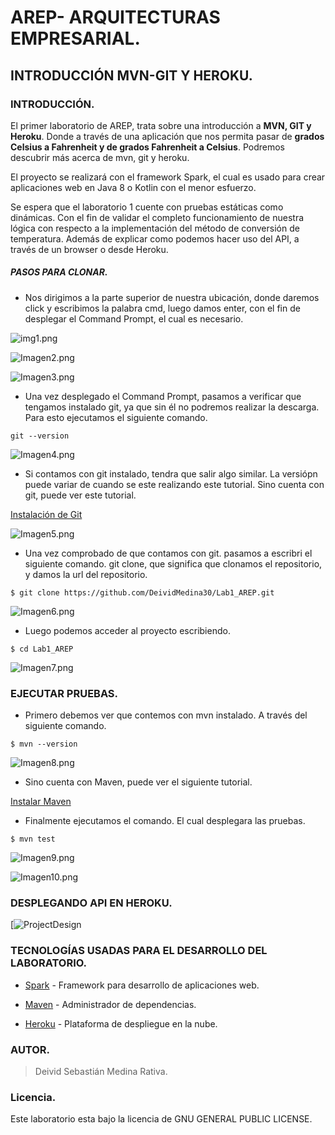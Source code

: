 # AREP- ARQUITECTURAS EMPRESARIAL.

## INTRODUCCIÓN MVN-GIT Y HEROKU.

### INTRODUCCIÓN.
El primer laboratorio de AREP, trata sobre una introducción a **MVN, GIT y Heroku**. Donde a través de una 
aplicación que nos permita pasar de **grados Celsius a Fahrenheit y de grados Fahrenheit a Celsius**. Podremos descubrir más acerca de mvn, git y heroku.

El proyecto se realizará con el framework Spark, el cual es usado para crear aplicaciones web en Java 8 o Kotlin con el menor esfuerzo.

Se espera que el laboratorio 1 cuente con pruebas estáticas como dinámicas. Con el fin de validar el completo funcionamiento de nuestra lógica
con respecto a la implementación del método de conversión de temperatura. Además de explicar como podemos hacer uso del API, a través de un browser o desde Heroku.

##### PASOS PARA CLONAR.

-  Nos dirigimos a la parte superior de nuestra ubicación, donde daremos click y escribimos la palabra cmd, luego damos enter, con el fin de desplegar 
el Command Prompt, el cual es necesario.

![img1.png](https://i.postimg.cc/GmSNVZZL/img1.png)

![Imagen2.png](https://i.postimg.cc/vB5N1DDT/Imagen2.png)

![Imagen3.png](https://i.postimg.cc/T3hNVthZ/Imagen3.png)

- Una vez desplegado el Command Prompt, pasamos a verificar que tengamos instalado git, ya que sin él no podremos realizar la descarga.
Para esto ejecutamos el siguiente comando.

`git --version`

![Imagen4.png](https://i.postimg.cc/nh5R0qDM/Imagen4.png)

- Si contamos con git instalado, tendra que salir algo similar. La versiópn puede variar de cuando se este realizando este tutorial. 
Sino cuenta con git, puede ver este tutorial.

[Instalación de Git][id/name] 

[id/name]: https://www.youtube.com/watch?v=cYLapo1FFmA

![Imagen5.png](https://i.postimg.cc/fR6CxZG9/Imagen5.png)

-  Una vez comprobado de que contamos con git. pasamos a escribri el siguiente comando. git clone, 
que significa que clonamos el repositorio, y damos la url del repositorio.

`$ git clone https://github.com/DeividMedina30/Lab1_AREP.git`

![Imagen6.png](https://i.postimg.cc/gjkHY0Zf/Imagen6.png)

- Luego podemos acceder al proyecto escribiendo.

`$ cd Lab1_AREP`

![Imagen7.png](https://i.postimg.cc/ZKnx2CZN/Imagen7.png)

### EJECUTAR PRUEBAS.

- Primero debemos ver que contemos con mvn instalado. A través del siguiente comando.

`$ mvn --version`

![Imagen8.png](https://i.postimg.cc/Nj7SDdcD/Imagen8.png)

- Sino cuenta con Maven, puede ver el siguiente tutorial.

[Instalar Maven][id/name] 

[id/name]: https://www.youtube.com/watch?v=J6yeuluYkYE

- Finalmente ejecutamos el comando. El cual desplegara las pruebas.

`$ mvn test`

![Imagen9.png](https://i.postimg.cc/J0kdkqxb/Imagen9.png)

![Imagen10.png](https://i.postimg.cc/bJKmpnPd/Imagen10.png)

### DESPLEGANDO API EN HEROKU.

[![ProjectDesign](https://dashboard.heroku.com/apps/areptemperatura)


### TECNOLOGÍAS USADAS PARA EL DESARROLLO DEL LABORATORIO.

* [Spark](http://sparkjava.com) - Framework para desarrollo de aplicaciones web.

* [Maven](https://maven.apache.org/) - Administrador de dependencias.

* [Heroku](https://heroku.com) - Plataforma de despliegue en la nube.

### AUTOR.

> Deivid Sebastián Medina Rativa.

### Licencia.

Este laboratorio esta bajo la licencia de GNU GENERAL PUBLIC LICENSE.
